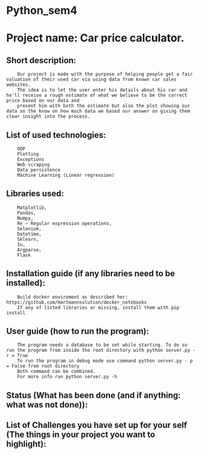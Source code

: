 # Python_sem4



  # Project name: Car price calculator. 
    
   ## Short description:
        Our project is made with the purpose of helping people get a fair valuation of their used car via using data from known car sales websites.
        The idea is to let the user enter his details about his car and he'll receive a rough estimate of what we believe to be the correct price based on our data and
        present him with both the estimate but also the plot showing our data so the know on how much data we based our answer on giving them clear insight into the process.
    
    
   ## List of used technologies:
        OOP
        Plotting
        Exceptions
        Web scraping
        Data persistence
        Machine Learning (Linear regression)

   ## Libraries used:
        Matplotlib,
        Pandas,
        Numpy,
        Re — Regular expression operations,
        Selenium,
        Datetime,
        Sklearn,
        Io, 
        Argparse,
        Flask
    
   ## Installation guide (if any libraries need to be installed):
        Build docker enviroment as described her: https://github.com/Hartmannsolution/docker_notebooks
        If any of listed libraries ar missing, install them with pip install
    
    
   ## User guide (how to run the program):
        The program needs a database to be set while starting. To do so run the program from inside the root directory with python server.py - r = True
        To run the program in debug mode use command python server.py - p = False from root directory
        Both command can be combined. 
        For more info run python server.py -h
    
   ## Status (What has been done (and if anything: what was not done)):
    
   ## List of Challenges you have set up for your self (The things in your project you want to highlight):

